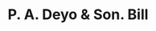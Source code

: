 ---
doi: 10.7916/D81R82MV
date_other: '1890'
date_other_textual: 1890-1899
form: printed ephemera
genre:
- Invoices
name:
- P. A. Deyo & Son
object_in_context_url: https://biggert.cul.columbia.edu/items/view/ave_biggert_01231
subject_hierarchical_geographic:
- Yonkers, New York, United States
subject_name:
- P. A. Deyo & Son
title: P. A. Deyo & Son. Bill
sort_title: P. A. Deyo & Son. Bill
call_number: ave_biggert_01231
coordinates:
- 40.94138888888889,-73.86444444444444
pid: ave_biggert_01231
identifiers: ave_biggert_01231
thumbnail: https://derivativo-3.library.columbia.edu/iiif/2/ldpd:343368/full/!256,256/0/native.jpg
permalink: /biggert/ave_biggert_01231/
layout: iiif-image-page
---